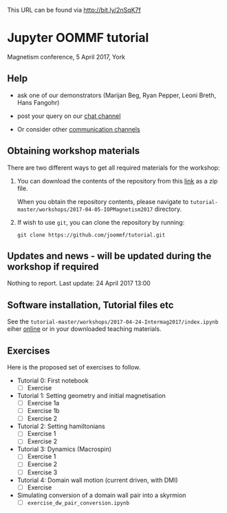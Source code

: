 This URL can be found via http://bit.ly/2nSqK7f

# Jupyter OOMMF tutorial 
Magnetism conference, 5 April 2017, York

## Help

- ask one of our demonstrators (Marijan Beg, Ryan Pepper, Leoni Breth, Hans Fangohr)

- post your query on our [chat channel](https://gitter.im/joommf/support)

- Or consider other [communication channels](http://joommf.github.io/contact.html)

## Obtaining workshop materials

There are two different ways to get all required materials for the workshop:

1. You can download the contents of the repository from this [link](https://github.com/joommf/tutorial/archive/master.zip) as a zip file.

   When you obtain the repository contents, please navigate to `tutorial-master/workshops/2017-04-05-IOPMagnetism2017` directory.


2. If wish to use `git`, you can clone the repository by running:
   ```
   git clone https://github.com/joommf/tutorial.git
   ```

## Updates and news - will be updated during the workshop if required
Nothing to report.
Last update: 24 April 2017 13:00


## Software installation, Tutorial files etc

See the `tutorial-master/workshops/2017-04-24-Intermag2017/index.ipynb` eiher
[online](https://github.com/joommf/tutorial/blob/master/workshops/2017-04-24-Intermag2017/index.ipynb) or
in your downloaded teaching materials.

## Exercises

Here is the proposed set of exercises to follow.

- Tutorial 0: First notebook
  - [ ] Exercise 
- Tutorial 1: Setting geometry and initial magnetisation
  - [ ] Exercise 1a
  - [ ] Exercise 1b
  - [ ] Exercise 2
- Tutorial 2: Setting hamiltonians
  - [ ] Exercise 1
  - [ ] Exercise 2
- Tutorial 3: Dynamics (Macrospin)
  - [ ] Exercise 1
  - [ ] Exercise 2
  - [ ] Exercise 3
- Tutorial 4: Domain wall motion (current driven, with DMI)
  - [ ] Exercise
- Simulating conversion of a domain wall pair into a skyrmion
  - [ ] `exercise_dw_pair_conversion.ipynb`

